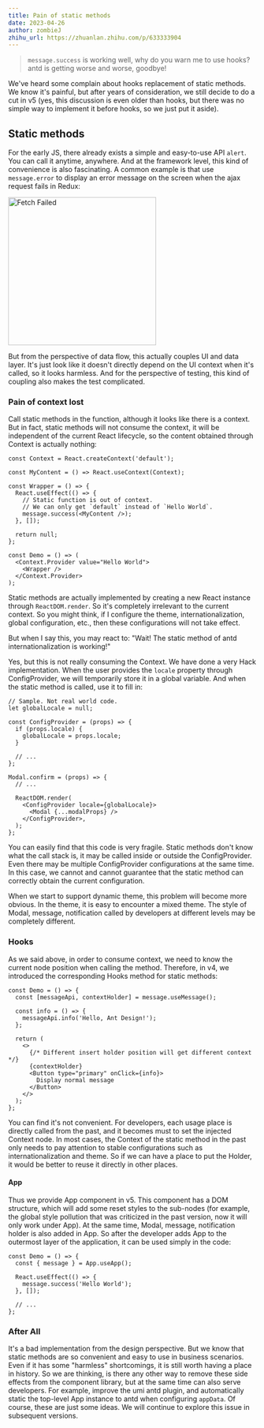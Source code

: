 ```yaml
---
title: Pain of static methods
date: 2023-04-26
author: zombieJ
zhihu_url: https://zhuanlan.zhihu.com/p/633333904
---
```


> `message.success` is working well, why do you warn me to use hooks? antd is getting worse and worse, goodbye!

We've heard some complain about hooks replacement of static methods. We know it's painful, but after years of consideration, we still decide to do a cut in v5 (yes, this discussion is even older than hooks, but there was no simple way to implement it before hooks, so we just put it aside).

## Static methods

For the early JS, there already exists a simple and easy-to-use API `alert`. You can call it anytime, anywhere. And at the framework level, this kind of convenience is also fascinating. A common example is that use `message.error` to display an error message on the screen when the ajax request fails in Redux:

<img width="300" alt="Fetch Failed" src="https://user-images.githubusercontent.com/5378891/234574678-44b12d00-9318-4ff9-b234-08129c82fc78.png" />

But from the perspective of data flow, this actually couples UI and data layer. It's just look like it doesn't directly depend on the UI context when it's called, so it looks harmless. And for the perspective of testing, this kind of coupling also makes the test complicated.

### Pain of context lost

Call static methods in the function, although it looks like there is a context. But in fact, static methods will not consume the context, it will be independent of the current React lifecycle, so the content obtained through Context is actually nothing:

```tsx
const Context = React.createContext('default');

const MyContent = () => React.useContext(Context);

const Wrapper = () => {
  React.useEffect(() => {
    // Static function is out of context.
    // We can only get `default` instead of `Hello World`.
    message.success(<MyContent />);
  }, []);

  return null;
};

const Demo = () => (
  <Context.Provider value="Hello World">
    <Wrapper />
  </Context.Provider>
);
```

Static methods are actually implemented by creating a new React instance through `ReactDOM.render`. So it's completely irrelevant to the current context. So you might think, if I configure the theme, internationalization, global configuration, etc., then these configurations will not take effect.

But when I say this, you may react to: "Wait! The static method of antd internationalization is working!"

Yes, but this is not really consuming the Context. We have done a very Hack implementation. When the user provides the `locale` property through ConfigProvider, we will temporarily store it in a global variable. And when the static method is called, use it to fill in:

```tsx
// Sample. Not real world code.
let globalLocale = null;

const ConfigProvider = (props) => {
  if (props.locale) {
    globalLocale = props.locale;
  }

  // ...
};

Modal.confirm = (props) => {
  // ...

  ReactDOM.render(
    <ConfigProvider locale={globalLocale}>
      <Modal {...modalProps} />
    </ConfigProvider>,
  );
};
```

You can easily find that this code is very fragile. Static methods don't know what the call stack is, it may be called inside or outside the ConfigProvider. Even there may be multiple ConfigProvider configurations at the same time. In this case, we cannot and cannot guarantee that the static method can correctly obtain the current configuration.

When we start to support dynamic theme, this problem will become more obvious. In the theme, it is easy to encounter a mixed theme. The style of Modal, message, notification called by developers at different levels may be completely different.

### Hooks

As we said above, in order to consume context, we need to know the current node position when calling the method. Therefore, in v4, we introduced the corresponding Hooks method for static methods:

```tsx
const Demo = () => {
  const [messageApi, contextHolder] = message.useMessage();

  const info = () => {
    messageApi.info('Hello, Ant Design!');
  };

  return (
    <>
      {/* Different insert holder position will get different context */}
      {contextHolder}
      <Button type="primary" onClick={info}>
        Display normal message
      </Button>
    </>
  );
};
```

You can find it's not convenient. For developers, each usage place is directly called from the past, and it becomes must to set the injected Context node. In most cases, the Context of the static method in the past only needs to pay attention to stable configurations such as internationalization and theme. So if we can have a place to put the Holder, it would be better to reuse it directly in other places.

#### App

Thus we provide App component in v5. This component has a DOM structure, which will add some reset styles to the sub-nodes (for example, the global style pollution that was criticized in the past version, now it will only work under App). At the same time, Modal, message, notification holder is also added in App. So after the developer adds App to the outermost layer of the application, it can be used simply in the code:

```tsx
const Demo = () => {
  const { message } = App.useApp();

  React.useEffect(() => {
    message.success('Hello World');
  }, []);

  // ...
};
```

### After All

It's a bad implementation from the design perspective. But we know that static methods are so convenient and easy to use in business scenarios. Even if it has some "harmless" shortcomings, it is still worth having a place in history. So we are thinking, is there any other way to remove these side effects from the component library, but at the same time can also serve developers. For example, improve the umi antd plugin, and automatically static the top-level App instance to antd when configuring `appData`. Of course, these are just some ideas. We will continue to explore this issue in subsequent versions.
